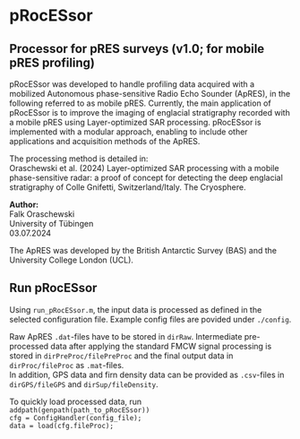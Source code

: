 # pRocESsor

## Processor for pRES surveys (v1.0; for mobile pRES profiling)

pRocESsor was developed to handle profiling data acquired with a mobilized Autonomous phase-sensitive Radio Echo Sounder (ApRES), in the following referred to as mobile pRES. Currently, the main application of pRocESsor is to improve the imaging of englacial stratigraphy recorded with a mobile pRES using Layer-optimized SAR processing. pRocESsor is implemented with a modular approach, enabling to include other applications and acquisition methods of the ApRES.

The processing method is detailed in:  
  Oraschewski et al. (2024) Layer-optimized SAR processing with a mobile phase-sensitive radar: a proof of concept for detecting the deep englacial stratigraphy of Colle Gnifetti, Switzerland/Italy. The Cryosphere.

**Author:**  
Falk Oraschewski  
University of Tübingen  
03.07.2024

The ApRES was developed by the British Antarctic Survey (BAS) and the University College London (UCL). 

## Run pRocESsor

Using `run_pRocESsor.m`, the input data is processed as defined in the selected configuration file. Example config files are povided under `./config`.

Raw ApRES `.dat`-files have to be stored in `dirRaw`. Intermediate pre-processed data after applying the standard FMCW signal processing is stored in `dirPreProc/filePreProc` and the final output data in `dirProc/fileProc` as `.mat`-files.  
In addition, GPS data and firn density data can be provided as `.csv`-files in `dirGPS/fileGPS` and `dirSup/fileDensity`.

To quickly load processed data, run  
    `addpath(genpath(path_to_pRocESsor))`  
    `cfg = ConfigHandler(config_file);`  
    `data = load(cfg.fileProc);`  


